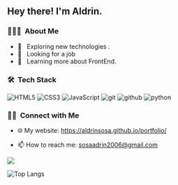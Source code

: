 <h2> Hey there! I'm Aldrin.</h2>

<h3> 👨🏻‍💻 &nbsp;About Me </h3>

- 🤔 &nbsp; Exploring new technologies .
- 💼 &nbsp; Looking for a job
- 🌱 &nbsp; Learning more about FrontEnd.

<h3> 🛠 &nbsp;Tech Stack</h3>

![HTML5](https://img.shields.io/badge/html%205-grey?style=for-the-badge&logo=html5&logoColor=white&labelColor=8E2DE2)
![CSS3](https://img.shields.io/badge/css%203-grey?style=for-the-badge&logo=css3&logoColor=white&labelColor=8E2DE2)
![JavaScript](https://img.shields.io/badge/-JavaScript-grey?style=for-the-badge&logo=javascript&logoColor=white&labelColor=8E2DE2)
![git](https://img.shields.io/badge/-git-grey?style=for-the-badge&logo=git&logoColor=white&labelColor=8E2DE2)
![github](https://img.shields.io/badge/-github-grey?style=for-the-badge&logo=github&logoColor=white&labelColor=8E2DE2)
![python](https://img.shields.io/badge/-python-grey?style=for-the-badge&logo=python&logoColor=white&labelColor=8E2DE2)
<br/>

<h3> 🤝🏻 &nbsp;Connect with Me </h3>

- 🌐 My website: <a href="https://aldrinsosa.github.io/portfolio/" target="_blank">https://aldrinsosa.github.io/portfolio/</a>
<!--- 🕊️ My twitter: <a href="https://twitter.com/sosaldrin" target="_blank">@sosaldrin</a>
- 📷 My instagram: <a href="https://www.instagram.com/aldrin_sosa/?hl=es-la" target="_blank">@aldrin_sosa</a>--->
- 📫 How to reach me: <a href="mailto:sosaadrin2006@gmail.com">sosaadrin2006@gmail.com</a>

<img src="https://github-readme-stats.vercel.app/api?username=aldrinsosa&show_icons=true&theme=radical&title_color=8E2DE2&text_color=fff&icon_color=8E2DE2">

![Top Langs](https://github-readme-stats.vercel.app/api/top-langs/?username=aldrinsosa&theme=radical&title_color=8E2DE2&text_color=fff)

<!---
- 👋 Hi, I’m @aldrinsosa
- 👀 I’m interested in ...
- 🌱 I’m currently learning ...
- 💞️ I’m looking to collaborate on ...
- 📫 How to reach me https://aldrinsosa.github.io/portfolio/ ...

SosaG2/SosaG2 is a ✨ special ✨ repository because its `README.md` (this file) appears on your GitHub profile.
You can click the Preview link to take a look at your changes.
--->
